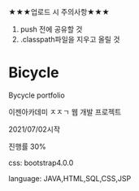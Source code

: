 ★★★업로드 시 주의사항★★★
1. push 전에 공유할 것
2. .classpath파일을 지우고 올릴 것

# Bicycle
Bycycle portfolio

이젠아카데미 ㅈㅈㄱ 웹 개발 프로젝트

2021/07/02시작

진행률 30%

css: bootstrap4.0.0

language: JAVA,HTML,SQL,CSS,JSP

